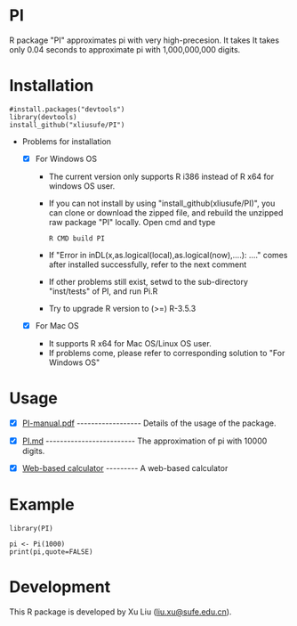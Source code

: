 # PI
R package "PI" approximates pi with very high-precesion. It takes It takes only 0.04 seconds to approximate pi with 1,000,000,000 digits.

# Installation

    #install.packages("devtools")
    library(devtools)
    install_github("xliusufe/PI")

- Problems for installation
   - [x] For Windows OS
      - The current version only supports R i386 instead of R x64 for windows OS user. 
      - If you can not install by using "install_github(xliusufe/PI)", you can clone or download the zipped file, and rebuild the unzipped raw package "PI" locally. Open cmd and type

            R CMD build PI


      - If "Error in inDL(x,as.logical(local),as.logical(now),....): ...." comes after installed successfully, refer to the next comment
      - If other problems still exist, setwd to the sub-directory "inst/tests" of PI, and run Pi.R  
      - Try to upgrade R version to (>=) R-3.5.3

   - [x] For Mac OS
      - It supports R x64 for Mac OS/Linux OS user.
      - If problems come, please refer to corresponding solution to "For Windows OS"

# Usage

   - [x] [PI-manual.pdf](https://github.com/xliusufe/PI/blob/master/inst/PI-manual.pdf) ------------------ Details of the usage of the package.
   
   - [x] [PI.md](https://github.com/xliusufe/PI/blob/master/inst/PI.md) ------------------------- The approximation of pi with 10000 digits.
   
   - [x] [Web-based calculator](https://xliusufe.shinyapps.io/PIapprox) --------- A web-based calculator

   
# Example
    library(PI)

    pi <- Pi(1000)
    print(pi,quote=FALSE)
    

# Development
This R package is developed by Xu Liu (liu.xu@sufe.edu.cn).


